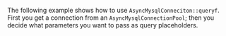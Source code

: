 The following example shows how to use `AsyncMysqlConneciton::queryf`. First you get a connection from an `AsyncMysqlConnectionPool`; then you decide what parameters you want to pass as query placeholders.
